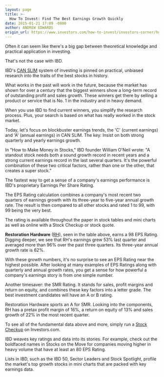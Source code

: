 ```yaml
---
layout: page
title: >-
  How To Invest: Find The Best Earnings Growth Quickly
date: 2015-01-21 17:09 -0800
author: ANDREW EDWARDS
origin_url: https://www.investors.com/how-to-invest/investors-corner/how-to-find-top-stocks
---
```





Often it can seem like there's a big gap between theoretical knowledge and practical application in investing.

  

That's not the case with IBD.

  

IBD's [CAN SLIM](http://education.investors.com/) system of investing is pinned on practical, unbiased research into the traits of the best stocks in history.

  

What works in the past will work in the future, because the market has shown for over a century that the biggest winners show a long-term record of outstanding profit and sales growth. These winners get there by selling a product or service that is No. 1 in the industry and in heavy demand.

  

When you use IBD to find current winners, you simplify the research process. Plus, your search is based on what has really worked in the stock market.

  

Today, let's focus on blockbuster earnings trends, the 'C' (current earnings) and 'A' (annual earnings) in CAN SLIM. The key: Insist on both strong quarterly and yearly earnings growth.

  

In "How to Make Money in Stocks," IBD founder William O'Neil wrote: "A standout stock needs both a sound growth record in recent years and a strong current earnings record in the last several quarters. It's the powerful combination of these two critical factors, rather than one or the other, that creates a super stock."

  

The fastest way to get a sense of a company's earnings performance is IBD's proprietary Earnings Per Share Rating.

  

The EPS Rating calculation combines a company's most recent two quarters of earnings growth with its three-year to five-year annual growth rate. The result is then compared to all other stocks and rated 1 to 99, with 99 being the very best.

  

The rating is available throughout the paper in stock tables and mini charts as well as online with a Stock Checkup or stock quote.

  

**Restoration Hardware** ([RH](https://research.investors.com/quote.aspx?symbol=RH)), seen in the table above, earns a 98 EPS Rating. Digging deeper, we see that RH's earnings grew 53% last quarter and averaged more than 96% over the past three quarters. Its three-year annual growth rate is 62%.

  

With these growth numbers, it's no surprise to see an EPS Rating near the highest possible. After looking at many examples of EPS Ratings along with quarterly and annual growth rates, you get a sense for how powerful a company's earnings story is from one simple number.

  

Another timesaver: the SMR Rating. It stands for sales, profit margins and return on equity, and combines these key factors into a letter grade. The best investment candidates will have an A or B rating.

  

Restoration Hardware sports an A for SMR. Looking into the components, RH has a pretax profit margin of 16%, a return on equity of 13% and sales growth of 22% in the most recent quarter.

  

To see all of the fundamental data above and more, simply run a [Stock Checkup](http://education.investors.com/investors-corner/735332-using-stock-checkup-for-can-slim.htm) on Investors.com.

  

IBD weaves key ratings and data into its stories. For example, check out the boldfaced names in Stocks on the Move for companies moving higher in heavy volume that have at least an 80 EPS Rating.

  

Lists in IBD, such as the IBD 50, Sector Leaders and Stock Spotlight, profile the market's top growth stocks in mini charts that are packed with key earnings data.




